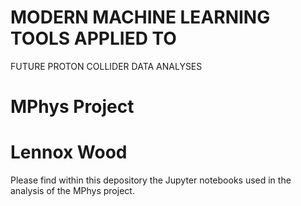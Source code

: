 # MODERN MACHINE LEARNING TOOLS APPLIED TO
FUTURE PROTON COLLIDER DATA ANALYSES
# MPhys Project
# Lennox Wood

Please find within this depository the Jupyter notebooks used in the analysis of the MPhys project.
